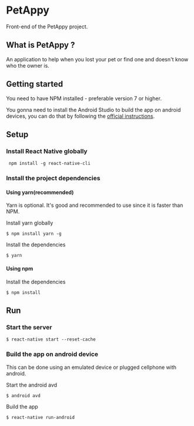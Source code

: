 # PetAppy

Front-end of the PetAppy project.

## What is PetAppy ?

An application to help when you lost your pet or find one and doesn't know who the owner is.

## Getting started

You need to have NPM installed - preferable version 7 or higher.

You gonna need to install the Android Studio to build the app on android devices, you can do that by following the [official instructions](https://developer.android.com/studio/install.html?hl=pt-br).

## Setup

### Install React Native globally

```
 npm install -g react-native-cli
```

### Install the project dependencies

#### Using yarn(recommended)
Yarn is optional. It's good and recommended to use since it is faster than NPM.

Install yarn globally

```
$ npm install yarn -g
```

Install the dependencies

```
$ yarn
```

#### Using npm
Install the dependencies

```
$ npm install
```


## Run

### Start the server

```
$ react-native start --reset-cache
```

### Build the app on android device

This can be done using an emulated device or plugged cellphone with android.

Start the android avd

```
$ android avd
```

Build the app

```
$ react-native run-android
```
